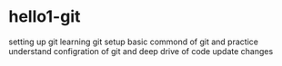 # hello1-git
setting up git
learning git setup
basic commond of git
and practice
understand configration of git
and deep drive of code
update changes
